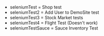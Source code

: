 * seleniumTest = 		Shop test
* seleniumTest2 =		Add User to DemoSite test
* seleniumTest3 =		Stock Market tests
* seleniumTest4 = 	Flight Test (Doesn't work)
* seleniumTestSauce = 	Sauce Inventory Test

